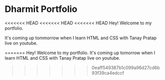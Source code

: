 # Dharmit Portfolio

<<<<<<< HEAD
<<<<<<< HEAD
<<<<<<< HEAD
Hey! Welcome to my portfolio. 

It's coming up tommorrow when I learn HTML and CSS with Tanay Pratap live on youtube.


=======
Hey! Welcome to my portfolio. It's coming up tomorrow when I learn HTML and CSS with Tanay Pratap live on youtube.
>>>>>>> 0eaff549387b1c099a96d27cd6b93f39ca4edccf
